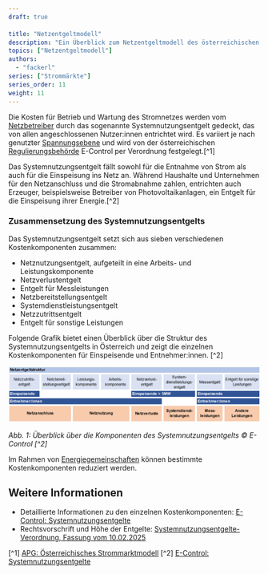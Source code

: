 ```yaml
---
draft: true

title: "Netzentgeltmodell"
description: "Ein Überblick zum Netzentgeltmodell des österreichischen Stromnetzes."
topics: ["Netzentgeltmodell"]
authors:
  - "fackerl"
series: ["Strommärkte"]
series_order: 11
weight: 11
---
```


Die Kosten für Betrieb und Wartung des Stromnetzes werden vom [Netzbetreiber](./wissen/akteure/index.md) durch das sogenannte Systemnutzungsentgelt gedeckt, das von allen angeschlossenen Nutzer:innen entrichtet wird. Es variiert je nach genutzter [Spannungsebene](./wissen/stromnetz/index.md) und wird von der österreichischen [Regulierungsbehörde](./wissen/akteure/index.md) E-Control per Verordnung festgelegt.[^1]

Das Systemnutzungsentgelt fällt sowohl für die Entnahme von Strom als auch für die Einspeisung ins Netz an. Während Haushalte und Unternehmen für den Netzanschluss und die Stromabnahme zahlen, entrichten auch Erzeuger, beispielsweise Betreiber von Photovoltaikanlagen, ein Entgelt für die Einspeisung ihrer Energie.[^2]

### Zusammensetzung des Systemnutzungsentgelts

Das Systemnutzungsentgelt setzt sich aus sieben verschiedenen Kostenkomponenten zusammen:

- Netznutzungsentgelt, aufgeteilt in eine Arbeits- und Leistungskomponente
- Netzverlustentgelt
- Entgelt für Messleistungen
- Netzbereitstellungsentgelt
- Systemdienstleistungsentgelt
- Netzzutrittsentgelt
- Entgelt für sonstige Leistungen

Folgende Grafik bietet einen Überblick über die Struktur des Systemnutzungsentgelts in Österreich und zeigt die einzelnen Kostenkomponenten für Einspeisende und Entnehmer:innen. [^2]

<img src="econtrol_systemnutzungsentgelte.png" alt="Überblick Systemnutzungsentgelte © E-Control" />

*Abb. 1: Überblick über die Komponenten des Systemnutzungsentgelts © E-Control [^2]*

Im Rahmen von [Energiegemeinschaften](./wissen/energiegemeinschaften/index.md) können bestimmte Kostenkomponenten reduziert werden.

## Weitere Informationen

- Detaillierte Informationen zu den einzelnen Kostenkomponenten: [E-Control: Systemnutzungsentgelte](https://www.e-control.at/industrie/strom/strompreis/systemnutzungsentgelte)
- Rechtsvorschrift und Höhe der Entgelte: [Systemnutzungsentgelte-Verordnung, Fassung vom 10.02.2025](https://www.ris.bka.gv.at/GeltendeFassung.wxe?Abfrage=Bundesnormen&Gesetzesnummer=20010107)

[^1] [APG: Österreichisches Strommarktmodell](https://markt.apg.at/strommarkt/oesterreichisches-strommarktmodell/)
[^2] [E-Control: Systemnutzungsentgelte](https://www.e-control.at/industrie/strom/strompreis/systemnutzungsentgelte)
